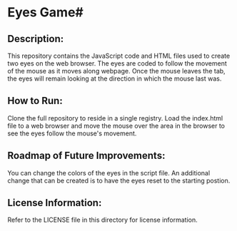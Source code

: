 # Eyes Game#

## Description: 
This repository contains the JavaScript code and HTML files used to create two eyes on the web browser. The eyes are coded to follow the movement of the mouse as it moves along webpage. Once the mouse leaves the tab, the eyes will remain looking at the direction in which the mouse last was.

## How to Run:
Clone the full repository to reside in a single registry. Load the index.html file to a web browser and move the mouse over the area in the browser to see the eyes follow the mouse's movement. 

## Roadmap of Future Improvements: 
You can change the colors of the eyes in the script file. An additional change that can be created is to have the eyes reset to the starting postion.

## License Information: 
Refer to the LICENSE file in this directory for license information.
